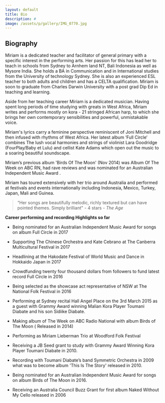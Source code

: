 ```yaml
---
layout: default
title: Bio
description: #
image: /assets/p/gallery/IMG_0770.jpg
---
```

## Biography

Miriam is a dedicated teacher and facilitator of general primary with a specific interest in the performing arts. Her passion for this has lead her to teach in schools from Sydney to Arnhem land NT, Bali Indonesia as well as Mysore India. She holds a BA in Communication and in International studies from the University of technology Sydney. She is also an experienced ESL teacher to both adults and children and has a CELTA qualification. Miriam is soon to graduate from Charles Darwin University with a post grad Dip Ed in teaching and learning.

Aside from her teaching career Miriam is a dedicated musician. Having spent long periods of time studying with greats in West Africa, Miriam writes and performs mostly on kora - 21 stringed African harp, to which she brings her own contemporary sensibilities and powerful, unmistakable voice.

Miriam's lyrics carry a feminine perspective reminiscent of Joni Mitchell and then infused with rhythms of West Africa. Her latest album ‘Full Circle‘ combines The lush vocal harmonies and strings of violinist Lara Goodridge (FourPlay/Baby et Lulu) and cellist Kate Adams which open out the music to a soaring beautiful soundscape.

Miriam’s previous album 'Birds Of The Moon' (Nov 2014) was Album Of The Week on ABC RN, had rave reviews and was nominated for an Australian Independent Music Award .

Miriam has toured extensively with her trio around Australia and performed at festivals and events internationally including Indonesia, Mexico, Turkey, Japan, Mali and Guinea.

>“Her songs are beautifully melodic, richly textured but can have pointed themes. Simply brilliant" - 4 stars -  _The Age_

**Career performing and recording Highlights so far**

- Being nominated for an Australian Independent Music Award for songs on album Full Circle in 2017

- Supporting The Chinese Orchestra and Kate Cebrano at The Canberra Multicultural Festival in 2017

- Headlining at the Hakodate Festival of World Music and Dance in Hokkaido Japan in 2017

- Crowdfunding twenty four thousand dollars from followers to fund latest record Full Circle in 2016

- Being selected as the showcase act representative of NSW at The National Folk Festival in 2016

- Performing at Sydney recital Hall Angel Place on the 3rd March 2015 as a guest with Grammy Award winning Malian Kora Player Toumani Diabate and his son Sidiike Diabate.

- Making album of The Week on ABC Radio National with album Birds of The Moon ( Released in 2014)

- Performing as Miriam Lieberman Trio at Woodford Folk Festival

- Receiving a JB Seed grant to study with Grammy Award Winning Kora Player Toumani Diabate in 2010.

- Recording with Toumani Diabate’s band Symmetric Orchestra in 2009 what was to become album 'This Is The Story' released in 2010.

- Being nominated for an Australian Independent Music Award for songs on album Birds of The Moon in 2016.

- Receiving an Australia Council Buzz Grant for first album Naked Without My Cello released in 2006
